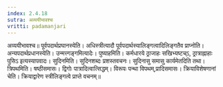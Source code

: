 ```yaml
---
index: 2.4.18
sutra: अव्ययीभावश्च
vritti: padamanjari
---
```


 अव्ययीभावश्च॥ पूर्वपदार्थप्रघानस्येति। अधिस्त्रीत्यादौ पूर्वपदार्थस्यालिङ्गत्वादिलिङ्गतैव प्राप्नोति। अन्यपदार्थप्रधानस्येति। उन्मत्त्गङ्गमित्यादेः। पुष्याहमिति। कर्मधारये ठ्राजाहः सखिभ्यष्टच्ऽ, ठ्रात्राह्नाहाः पुसिऽ इत्यस्यापवादः। सुदिनमिति। सुदिनशब्दः प्रशस्तवचनः। सुदिनासु समासु कार्यमेतदिति तथा। त्रिपथमिति। षष्ठीसमासः। द्विगोः पात्रादित्वात्सिद्धम्। विरूपः पन्था विपथम्,प्रादिसमासः। क्रियाविशेषणानां चेति। क्रियाद्वारेण स्त्रीलिङ्गत्वे प्राप्ते वचनम्॥